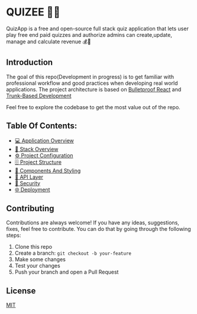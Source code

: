 # QUIZEE 🚀🚀

QuizApp is a free and open-source full stack quiz application that lets user play free end paid quizzes and authorize admins can create,update, manage and calculate revenue 💰💸

## Introduction

The goal of this repo(Development in progress) is to get familiar with professional workflow and good practices when developing real world applications. The project architecture is based on [Bulletproof React](https://github.com/alan2207/bulletproof-react) and [Trunk-Based Development](https://trunkbaseddevelopment.com/#scaled-trunk-based-development)

Feel free to explore the codebase to get the most value out of the repo.

## Table Of Contents:

-  [💻 Application Overview](docs/application-overview.md)
-  [🔨 Stack Overview](docs/stack-overview.md)
-  [⚙️ Project Configuration](docs/project-configuration.md)
-  [🗄️ Project Structure](docs/project-structure.md)
-  [🧱 Components And Styling](docs/components-and-styling.md)
-  [📡 API Layer](docs/api-layer.md)
-  [🔐 Security](docs/security.md)
-  [🌐 Deployment](docs/deployment.md)

## Contributing

Contributions are always welcome! If you have any ideas, suggestions, fixes, feel free to contribute. You can do that by going through the following steps:

1. Clone this repo
2. Create a branch: `git checkout -b your-feature`
3. Make some changes
4. Test your changes
5. Push your branch and open a Pull Request

## License

[MIT](https://choosealicense.com/licenses/mit/)
